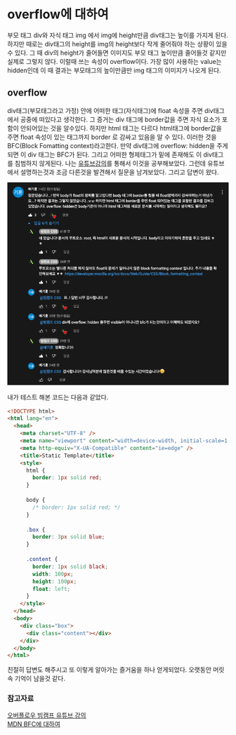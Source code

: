 # overflow에 대하여

부모 태그 div와 자식 태그 img 에서 img에 height만큼 div태그는 높이를 가지게 된다. 하지만 때로는 div태그의 height를 img의 height보다 작게 줄어줘야 하는 상황이 있을 수 있다. 그 때 div의 height가 줄어들면 이미지도 부모 태그 높이만큼 줄어들것 같지만 실제로 그렇지 않다. 이럴때 쓰는 속성이 overflow이다. 가장 많이 사용하는 value는 hidden인데 이 때 결과는 부모태그의 높이만큼만 img 태그의 이미지가 나오게 된다.

## overflow

div태그(부모태그라고 가정) 안에 어떠한 태그(자식태그)에 float 속성을 주면 div태그에서 공중에 떠있다고 생각한다. 그 증거는 div 태그에 border값을 주면 자식 요소가 포함이 안되어있는 것을 알수있다. 하지만 html 태그는 다르다 html태그에 border값을 주면 float 속성이 있는 태그까지 border 로 감싸고 있음을 알 수 있다. 이러한 것을 BFC(Block Fomatting context)라고한다. 만약 div태그에 overflow: hidden을 주게 되면 이 div 태그는 BFC가 된다. 그리고 어떠한 형제태그가 밑에 존재해도 이 div태그를 침범하지 않게된다. 나는 [유튜브강의](<(https://www.youtube.com/watch?v=O-n1EjDEuIc&ab_channel=%EB%B9%94%EC%BA%A0%ED%94%84CSS)>)를 통해서 이것을 공부해보았다. 그런데 유튜브에서 설명하는것과 조금 다른것을 발견해서 질문을 남겨보았다. 그리고 답변이 왔다.

![유튜브 질문](./images/overflow-study-question.png)

내가 테스트 해본 코드는 다음과 같았다.

```html
<!DOCTYPE html>
<html lang="en">
  <head>
    <meta charset="UTF-8" />
    <meta name="viewport" content="width=device-width, initial-scale=1.0" />
    <meta http-equiv="X-UA-Compatible" content="ie=edge" />
    <title>Static Template</title>
    <style>
      html {
        border: 1px solid red;
      }

      body {
        /* border: 1px solid red; */
      }

      .box {
        border: 3px solid blue;
      }

      .content {
        border: 1px solid black;
        width: 100px;
        height: 100px;
        float: left;
      }
    </style>
  </head>
  <body>
    <div class="box">
      <div class="content"></div>
    </div>
  </body>
</html>
```

친절히 답변도 해주시고 또 이렇게 알아가는 즐거움을 하나 얻게되었다. 오랫동안 머릿속 기억이 남을것 같다.

### 참고자료

[오버플로우 빔캠프 유튜브 강의](https://www.youtube.com/watch?v=O-n1EjDEuIc&ab_channel=%EB%B9%94%EC%BA%A0%ED%94%84CSS)  
[MDN BFC에 대하여](https://developer.mozilla.org/ko/docs/Web/Guide/CSS/Block_formatting_context)
